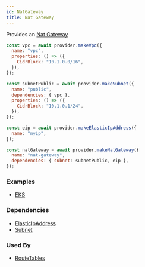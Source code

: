 ```yaml
---
id: NatGateway
title: Nat Gateway
---
```


Provides an [Nat Gateway](https://docs.aws.amazon.com/vpc/latest/userguide/vpc-nat-gateway.html)

```js
const vpc = await provider.makeVpc({
  name: "vpc",
  properties: () => ({
    CidrBlock: "10.1.0.0/16",
  }),
});

const subnetPublic = await provider.makeSubnet({
  name: "public",
  dependencies: { vpc },
  properties: () => ({
    CidrBlock: "10.1.0.1/24",
  }),
});

const eip = await provider.makeElasticIpAddress({
  name: "myip",
});

const natGateway = await provider.makeNatGateway({
  name: "nat-gateway",
  dependencies: { subnet: subnetPublic, eip },
});
```

### Examples

- [EKS](https://github.com/grucloud/grucloud/blob/main/examples/aws/eks/iac.js)

### Dependencies

- [ElasticIpAddress](./ElasticIpAddress)
- [Subnet](./Subnet)

### Used By

- [RouteTables](./RouteTables)
